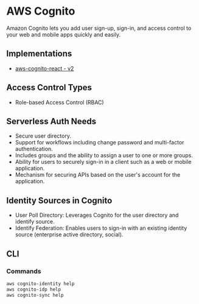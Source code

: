 # AWS Cognito

Amazon Cognito lets you add user sign-up, sign-in, and access control to your web and mobile apps quickly and easily.

<!--
Cognito -> API Gateway -> Backend (Lambda REST API)

acessar cognito, ver usuário, email verificado
acessar api gateway, ver autorização, ver em autorizadores, acessar recursos, autorização, ações implantar api
acessar lambda, ver código lambda

Cognito User Pool

AWS IAM authorizer
Lambda request and token authorizers
Cognito user pools authorizers

https://github.com/aws-samples/aws-amplify-ecommerce

API Gateway

https://docs.aws.amazon.com/cognito/latest/developerguide/external-identity-providers.html
https://docs.aws.amazon.com/cognito/latest/developerguide/cognito-identity.html

https://pydio.com/en/docs/kb/identity-management/using-aws-cognito-identity-provider


https://www.youtube.com/watch?v=oKjyRjkNj18
https://www.youtube.com/watch?v=0LlXaj8sHuQ
https://www.youtube.com/watch?v=fs9HfYbWjXQ
https://www.youtube.com/watch?v=9BWezRlOjmA
https://www.youtube.com/watch?v=0dVL70Ayq5I
https://www.youtube.com/watch?v=48maKOJiaSo
https://www.youtube.com/watch?v=IiWyPb389UU
https://www.youtube.com/watch?v=k972AcbeYS8
https://www.youtube.com/watch?v=oFSU6rhFETk
https://www.youtube.com/watch?v=o7OHogUcRmI
-->

## Implementations

- [aws-cognito-react - v2](https://github.com/dbroadhurst/aws-cognito-react)

## Access Control Types

- Role-based Access Control (RBAC)

## Serverless Auth Needs

- Secure user directory.
- Support for workflows including change password and multi-factor authentication.
- Includes groups and the ability to assign a user to one or more groups.
- Ability for users to securely sign-in in a client such as a web or mobile application.
- Mechanism for securing APIs based on the user's account for the application.

## Identity Sources in Cognito

- User Poll Directory: Leverages Cognito for the user directory and identify source.
- Identify Federation: Enables users to sign-in with an existing identity source (enterprise active directory, social).

## CLI

### Commands

```sh
aws cognito-identity help
aws cognito-idp help
aws cognito-sync help
```
